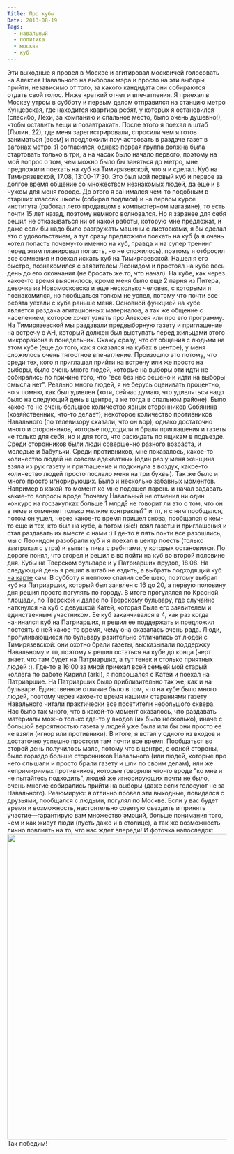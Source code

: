 ```yaml
---
Title: Про кубы
Date: 2013-08-19
Tags:
  - навальный
  - политика
  - москва
  - куб
---
```


Эти выходные я провел в Москве и агитировал москвичей голосовать на Алексея Навального на выборах мэра и просто на эти выборы прийти, независимо от того, за какого кандидата они собираются отдать свой голос. Ниже краткий отчет и впечатления.
Я приехал в Москву утром в субботу и первым делом отправился на станцию метро Кунцевская, где находится квартира ребят, у которых я остановился (спасибо, Лехи, за компанию и спальное место, было очень душевно!), чтобы оставить вещи и позавтракать. После этого я поехал в штаб (Лялин, 22), где меня зарегистрировали, спросили чем я готов заниматься (всем) и предложили поучаствовать в раздаче газет в вагонах метро. Я согласился, однако первая группа должна была стартовать только в три, а на часах было начало первого, поэтому на мой вопрос о том, чем можно было бы заняться до метро, мне предложили поехать на куб на Тимирязевской, что я и сделал.
Куб на Тимирязевской, 17.08, 13:00-17:30.
Это был мой первый куб и первое за долгое время общение со множеством незнакомых людей, да еще и в чужом для меня городе. До этого я занимался чем-то подобным в старших классах школы (собирал подписи) и на первом курсе института (работал лето продавцом в компьютерном магазине), то есть почти 15 лет назад, поэтому немного волновался. Но я заранее для себя решил не отказываться ни от какой работы, которую мне предложат, и даже если бы надо было разгружать машины с листовками, я бы сделал это с удовольствием, а тут сразу предложили поехать на куб (а я очень хотел попасть почему-то именно на куб, правда и на супер тренинг перед этим планировал попасть, но не сложилось), поэтому я отбросил все сомнения и поехал искать куб на Тимирязевской.
Нашел я его быстро, познакомился с заявителем Леонидом и простоял на кубе весь день до его окончания (не бросать же то, что начал). На кубе, как через какое-то время выяснилось, кроме меня было еще 2 парня из Питера, девочка из Новомосковска и еще несколько человек, с которыми я познакомился, но пообщаться толком не успел, потому что почти все ребята уехали с куба раньше меня. Основной функцией на кубе является раздача агитационных материалов, а так же общение с населением, которое хочет узнать про Алексея или про его программу. На Тимирязевской мы раздавали предвыборную газету и приглашение на встречу с АН, который должен был выступать перед жильцами этого микрорайона в понедельник.
Скажу сразу, что от общения с людьми на этом кубе (еще до того, как я оказался на кубах в центре), у меня сложилось очень тягостное впечатление. Произошло это потому, что среди тех, кого я приглашал прийти на встречу или же просто на выборы, было очень много людей, которые на выборы эти идти не собирались по причине того, что "все без нас решено и идти на выборы смысла нет". Реально много людей, я не берусь оценивать процентно, но я помню, как был удивлен (хотя, сейчас думаю, что удивляться надо было на следующий день в центре, а не тогда в спальном районе). Было какое-то не очень большое количество явных сторонников Собянина (хозяйственник, что-то делает), некоторое количество противников Навального (по телевизору сказали, что он вор), однако достаточно много и сторонников, которые подходили и брали приглашения и газеты не только для себя, но и для того, что раскидать по ящикам в подъезде. Среди сторонников были люди совершенно разного возраста, и молодые и бабульки. Среди противников, мне показалось, какое-то количество людей не совсем адекватных (один раз у меня женщина взяла из рук газету и приглашение и подкинула в воздух, какое-то количество людей просто послало меня на три буквы). Так же было и много просто игнорирующих.
Было и несколько забавных моментов. Например в какой-то момент ко мне подошел парень и начал задавать какие-то вопросы вроде "почему Навальный не отменил ни один конкурс на госзакупках больше 1 млрд? не говорит ли это о том, что он в теме и отменяет только мелкие контракты?" и тп, я с ним пообщался, потом он ушел, через какое-то время пришел снова, пообщался с кем-то еще и тех, кто был на кубе, а потом (sic!) взял газеты и приглашения и стал раздавать их вместе с нами :)
Где-то в пять почти все разошлись, мы с Леонидом разобрали куб и я поехал в центр поесть (только завтракал с утра) и выпить пива с ребятами, у которых остановился. По дороге понял, что сгорел и решил в вс пойти на куб во второй половине дня.
Кубы на Тверском бульваре и у Патриарших прудов, 18.08.
На следующий день я решил в штаб не ездить, а выбрать подходящий куб [на карте](http://cube.navalny.ru/) сам. В субботу я неплохо спалил себе шею, поэтому выбрал куб на Патриарших, который был заявлен с 16 до 20, а первую половину дня решил просто погулять по городу. В итоге прогулялся по Красной площади, по Тверской и далее по Тверскому бульвару, где случайно наткнулся на куб с девушкой Катей, которая была его заявителем и единственным участником. Ее куб заканчивался в 4, как раз когда начинался куб на Патриарших, я решил ее поддержать и предложил постоять с ней какое-то время, чему она оказалась очень рада. Люди, прогуливающиеся по бульвару разительно отличались от людей с Тимирязевской: они охотно брали газеты, высказывали поддержку Навальному и тп, поэтому я решил остаться на кубе до конца (черт знает, что там будет на Патриарших, а тут тенек и столько приятных людей :). Где-то в 16:00 за мной приехал всей семьей мой старый коллега по работе Кирилл (arki), я попрощался с Катей и поехал на Патриаршие.
На Патриарших было приблизительно так же, как и на бульваре. Единственное отличие было в том, что на кубе было много людей, поэтому через какое-то время нашими стараниями газету Навального читали практически все посетители небольшого сквера. Нас было так много, что в какой-то момент оказалось, что раздавать материалы можно только где-то у входов (их было несколько), иначе с большой вероятностью газета у людей уже была или бы они просто ее не взяли (игнор или противники). В итоге, я встал у одного из входов и достаточно успешно простоял там почти все время. Пообщаться во второй день получилось мало, потому что в центре, с одной стороны, было гораздо больше сторонников Навального (или людей, которые про него слышали и просто брали газету и шли по своим делам), или же непримиримых противников, которые говорили что-то вроде "ко мне и не пытайтесь подходить", людей же игнорирующих почти не было, очень многие собирались прийти на выборы (даже если голосуют не за Навального).
Резюмирую: я отлично провел эти выходные, повидался с друзьями, пообщался с людьми, погулял по Москве. Если у вас будет время и возможность, настоятельно советую съездить и принять участие—гарантирую вам множество эмоций, больше понимания того, чем и как живут люди (пусть даже и в столице), а так же возможность лично повлиять на то, что нас ждет впереди!
И фоточка напоследок:
<img src="https://dl.dropboxusercontent.com/u/140528/site/patriarshie.jpg" width="700" height="700" />
Так победим!